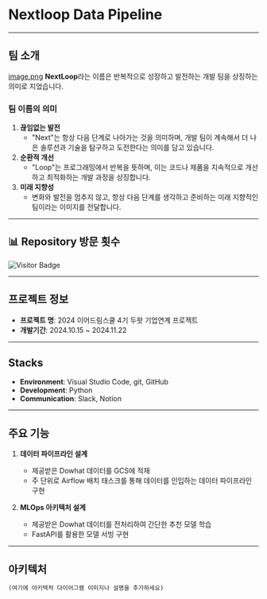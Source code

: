 # Nextloop Data Pipeline

---

## 팀 소개 

[image.png](https://prod-files-secure.s3.us-west-2.amazonaws.com/ea08be67-41d6-49a7-bb68-b3ddc6421ad8/780f41d9-aff3-452c-af23-76f84bfacdf3/image.png)
**NextLoop**라는 이름은 반복적으로 성장하고 발전하는 개발 팀을 상징하는 의미로 지었습니다. 

### 팀 이름의 의미
1. **끊임없는 발전**  
   - "Next"는 항상 다음 단계로 나아가는 것을 의미하며, 개발 팀이 계속해서 더 나은 솔루션과 기술을 탐구하고 도전한다는 의미를 담고 있습니다.
2. **순환적 개선**  
   - "Loop"는 프로그래밍에서 반복을 뜻하며, 이는 코드나 제품을 지속적으로 개선하고 최적화하는 개발 과정을 상징합니다. 
3. **미래 지향성**  
   - 변화와 발전을 멈추지 않고, 항상 다음 단계를 생각하고 준비하는 미래 지향적인 팀이라는 이미지를 전달합니다.

---

## 📊 Repository 방문 횟수 

![Visitor Badge](https://visitor-badge.laobi.icu/badge?page_id=nextloop_data_pipeline)

---

## 프로젝트 정보 

- **프로젝트 명**: 2024 이어드림스쿨 4기 두왓 기업연계 프로젝트  
- **개발기간**: 2024.10.15 ~ 2024.11.22  

---

## Stacks

- **Environment**: Visual Studio Code, git, GitHub  
- **Development**: Python  
- **Communication**: Slack, Notion  

---

## 주요 기능 

1. **데이터 파이프라인 설계**
   - 제공받은 Dowhat 데이터를 GCS에 적재
   - 주 단위로 Airflow 배치 태스크를 통해 데이터를 인입하는 데이터 파이프라인 구현

2. **MLOps 아키텍처 설계**
   - 제공받은 Dowhat 데이터를 전처리하여 간단한 추천 모델 학습
   - FastAPI를 활용한 모델 서빙 구현

---

## 아키텍처

```markdown
(여기에 아키텍처 다이어그램 이미지나 설명을 추가하세요)
